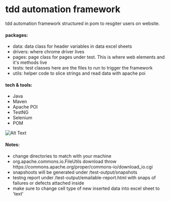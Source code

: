 # tdd automation framework
tdd automation framework structured in pom to resgiter users on website. 
#### packages:
<ul>
<li>data: data class for header variables in data excel sheets</li>
<li>drivers: where chrome driver lives</li>
<li>pages: page class for pages under test. This is where web elements and it's methods live</li>
<li>tests: test classes here are the files to run to trigger the framework</li>
<li>utils: helper code to slice strings and read data with apache poi</li>
</ul>

#### tech & tools:
<ul>
  <li>Java</li>
  <li>Maven</li>
  <li>Apache POI</li>
  <li>TestNG</li>
  <li>Selenium</li>
  <li>POM</l>
</ul>


<!-- ![Alt Text](https://media.giphy.com/media/vFKqnCdLPNOKc/giphy.gif)-->
![Alt Text](https://drive.google.com/uc?export=view&id=1tNtLrTDfkZwa1F2KQrpInU8Xu6mERVma)

#### Notes:
<ul>
  <li>change directories to match with your machine</li>
  <li>org.apache.commons.io.FileUtils download throw https://commons.apache.org/proper/commons-io/download_io.cgi</li> 
  <li>snapshoots will be generated under /test-output/snapshots</li>
  <li> testng report under /test-output/emailable-report.html with snaps of failures or defects attached inside</li>
  <li> make sure to change cell type of new inserted data into excel sheet to 'text'</li>
</ul>
